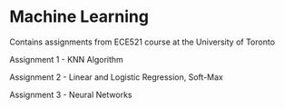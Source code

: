 # Machine Learning
Contains assignments from ECE521 course at the University of Toronto

Assignment 1 - KNN Algorithm

Assignment 2 - Linear and Logistic Regression, Soft-Max

Assignment 3 - Neural Networks
